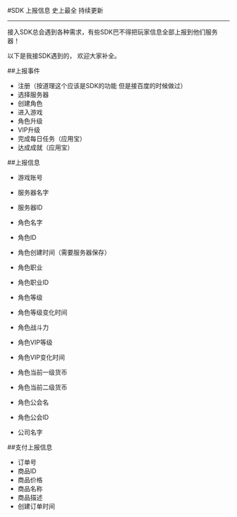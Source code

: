 #SDK 上报信息  史上最全 持续更新

----------
接入SDK总会遇到各种需求，有些SDK巴不得把玩家信息全部上报到他们服务器！

以下是我接SDK遇到的， 欢迎大家补全。

##上报事件
- 注册（按道理这个应该是SDK的功能 但是接百度的时候做过）
- 选择服务器
- 创建角色
- 进入游戏
- 角色升级
- VIP升级
- 完成每日任务（应用宝）
- 达成成就（应用宝）



##上报信息
- 游戏账号
- 服务器名字
- 服务器ID

- 角色名字
- 角色ID
- 角色创建时间（需要服务器保存）
- 角色职业
- 角色职业ID
- 角色等级
- 角色等级变化时间
- 角色战斗力
- 角色VIP等级
- 角色VIP变化时间
- 角色当前一级货币
- 角色当前二级货币
- 角色公会名
- 角色公会ID


- 公司名字




##支付上报信息
- 订单号
- 商品ID
- 商品价格
- 商品名称
- 商品描述
- 创建订单时间
